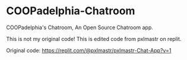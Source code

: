 # COOPadelphia-Chatroom
COOPadelphia's Chatroom, An Open Source Chatroom app.






This is not my original code! This is edited code from pxlmastr on replit.

Original code: https://replit.com/@pxlmastr/pxlmastr-Chat-App?v=1
